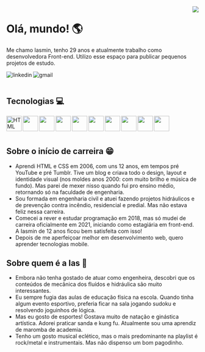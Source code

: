 <img align="right" src="https://cdn.discordapp.com/attachments/1003853007319990425/1003865935142203413/imagem.png" />

<h1>Olá, mundo! 🌎</h1>
<p>Me chamo Iasmin, tenho 29 anos e atualmente trabalho como desenvolvedora Front-end. 
Utilizo esse espaço para publicar pequenos projetos de estudo.</p> 
<div display="inline-block" align="left">
<a href="https://www.linkedin.com/in/iasminln/" target="_blank">
<img align="left" src="https://img.shields.io/badge/LinkedIn-0077B5?style=for-the-badge&logo=linkedin&logoColor=white" alt="linkedin" />
</a>
<a href="mailto:iasmin.ln94@gmail.com">
<img align="left" src="https://img.shields.io/badge/Gmail-D14836?style=for-the-badge&logo=gmail&logoColor=white" alt="gmail" />
</a>
</br>
</br>
<h2>Tecnologias 💻</h2>
<img align="left" src="https://cdn.jsdelivr.net/gh/devicons/devicon/icons/html5/html5-original.svg" width="40px" title="HTML" />
<img align="left" src="https://cdn.jsdelivr.net/gh/devicons/devicon/icons/css3/css3-original.svg" width="40px" />
<img align="left" src="https://cdn.jsdelivr.net/gh/devicons/devicon/icons/sass/sass-original.svg" width="40px" />
<img align="left" src="https://cdn.jsdelivr.net/gh/devicons/devicon/icons/javascript/javascript-original.svg" width="40px" />
<img align="left" src="https://cdn.jsdelivr.net/gh/devicons/devicon/icons/typescript/typescript-original.svg" width="40px" />
<img align="left" src="https://cdn.jsdelivr.net/gh/devicons/devicon/icons/react/react-original.svg" width="40px" />
<img align="left" src="https://cdn.jsdelivr.net/gh/devicons/devicon/icons/git/git-original.svg" width="40px" />
<img align="left" src="https://cdn.discordapp.com/attachments/1003853007319990425/1004026079192809543/logo-vtex.png" width="40px" />
<img align="left" src="https://cdn.jsdelivr.net/gh/devicons/devicon/icons/jquery/jquery-original.svg" width="40px" />    
<img align="left" src="https://cdn.jsdelivr.net/gh/devicons/devicon/icons/graphql/graphql-plain.svg" width="40px" />        
</br>
</br>
</br>

<h2 align="left">Sobre o início de carreira 😁</h2>
<ul>
<li>Aprendi HTML e CSS em 2006, com uns 12 anos, em tempos pré YouTube e pré Tumblr. Tive um blog e criava todo o design, layout e identidade visual (nos moldes anos 2000: com muito brilho e música de fundo). Mas parei de mexer nisso quando fui pro ensino médio, retornando só na faculdade de engenharia.</li>
<li>Sou formada em engenharia civil e atuei fazendo projetos hidráulicos e de prevenção contra incêndio, residencial e predial. Mas não estava feliz nessa carreira.</li>
<li>Comecei a rever e estudar programação em 2018, mas só mudei de carreira oficialmente em 2021, iniciando como estagiária em front-end. A Iasmin de 12 anos ficou bem satisfeita com isso!</li>
<li>Depois de me aperfeiçoar melhor em desenvolvimento web, quero aprender tecnologias mobile.</li>
</ul>

<h2 align="left">Sobre quem é a Ias 🌸</h2>
<ul>
<li>Embora não tenha gostado de atuar como engenheira, descobri que os conteúdos de mecânica dos fluídos e hidráulica são muito interessantes.</li>
<li>Eu sempre fugia das aulas de educação física na escola. Quando tinha algum evento esportivo, preferia ficar na sala jogando sudoku e resolvendo joguinhos de lógica.</li>
<li>Mas eu gosto de esportes! Gostava muito de natação e ginástica artística. Adorei praticar sanda e kung fu. Atualmente sou uma aprendiz de maromba de academia.</li>
<li>Tenho um gosto musical eclético, mas o mais predominante na playlist é rock/metal e instrumentais. Mas não dispenso um bom pagodinho.</li>
</ul>


<!----
<div>
<a href="https://github.com/iasminln">
<img height="180em" src="https://github-readme-stats.vercel.app/api/top-langs/?username=iasminln&layout=compact&langs_count=7&theme=dracula"/>
<img height="180em" src="https://github-readme-stats.vercel.app/api?username=iasminln&show_icons=true&theme=dracula&include_all_commits=true&count_private=true"/>
</div>
---->
